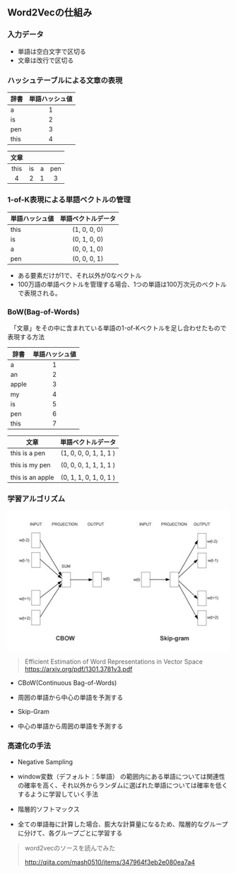## Word2Vecの仕組み

### 入力データ

* 単語は空白文字で区切る
* 文章は改行で区切る

### ハッシュテーブルによる文章の表現

| 辞書  | 単語ハッシュ値 |
| ----- |:--------------:|
| a     | 1              |
| is    | 2              |
| pen   | 3              |
| this  | 4              |

| 文章 |      |      |      |
|:----:|:----:|:----:|:----:|
| this | is   | a    | pen  |
| 4    | 2    | 1    | 3    |

### 1-of-K表現による単語ベクトルの管理

| 単語ハッシュ値 | 単語ベクトルデータ |
| -------------- |:------------------:|
| this           | (1, 0, 0, 0)       |
| is             | (0, 1, 0, 0)       |
| a              | (0, 0, 1, 0)       |
| pen            | (0, 0, 0, 1)       |

* ある要素だけが1で、それ以外が0なベクトル
* 100万語の単語ベクトルを管理する場合、1つの単語は100万次元のベクトルで表現される。

### BoW(Bag-of-Words)

　「文章」をその中に含まれている単語の1-of-Kベクトルを足し合わせたもので表現する方法

| 辞書  | 単語ハッシュ値 |
| ----- |:--------------:|
| a     | 1              |
| an    | 2              |
| apple | 3              |
| my    | 4              |
| is    | 5              |
| pen   | 6              |
| this  | 7              |

| 文章             | 単語ベクトルデータ     |
| ---------------- |:----------------------:|
| this is a pen    | (1, 0, 0, 0, 1, 1, 1 ) |
|                  |                        | ） 距離 1.4    |
| this is my pen   | (0, 0, 0, 1, 1, 1, 1 ) |
|                  |                        | ） 距離 2.0    |
| this is an apple | (0, 1, 1, 0, 1, 0, 1 ) |


### 学習アルゴリズム

<img src="./images/1301.3781v3.jpg" align="center">

> Efficient Estimation of Word Representations in
Vector Space
> https://arxiv.org/pdf/1301.3781v3.pdf

* CBoW(Continuous Bag-of-Words)
 * 周囲の単語から中心の単語を予測する

* Skip-Gram
 * 中心の単語から周囲の単語を予測する

### 高速化の手法

* Negative Sampling
 * window変数（デフォルト：5単語） の範囲内にある単語については関連性の確率を高く、それ以外からランダムに選ばれた単語については確率を低くするように学習していく手法

* 階層的ソフトマックス
 * 全ての単語毎に計算した場合、膨大な計算量になるため、階層的なグループに分けて、各グループごとに学習する

> word2vecのソースを読んでみた
>
> http://qiita.com/mash0510/items/347964f3eb2e080ea7a4
